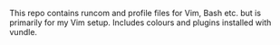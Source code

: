 This repo contains runcom and profile files for Vim, Bash etc. but is primarily for my Vim setup.
Includes colours and plugins installed with vundle.

